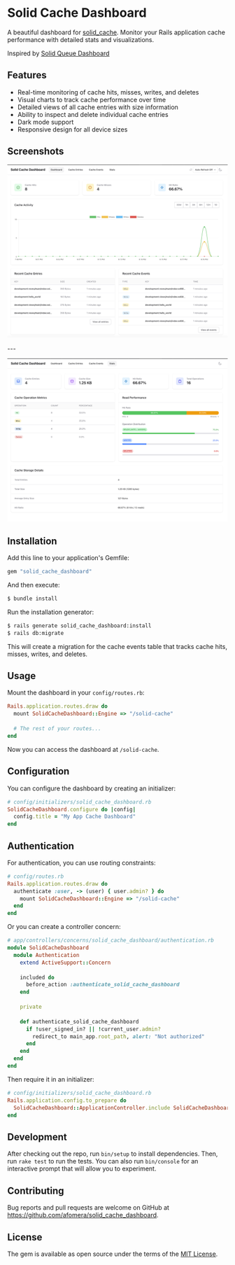 # Solid Cache Dashboard

A beautiful dashboard for [solid_cache](https://github.com/rails/solid_cache). Monitor your Rails application cache performance with detailed stats and visualizations.

Inspired by [Solid Queue Dashboard](https://github.com/akodkod/solid-queue-dashboard)

## Features

- Real-time monitoring of cache hits, misses, writes, and deletes
- Visual charts to track cache performance over time
- Detailed views of all cache entries with size information
- Ability to inspect and delete individual cache entries
- Dark mode support
- Responsive design for all device sizes

## Screenshots

<p align="center">
    <picture>
      <source media="(prefers-color-scheme: dark)" srcset="https://raw.githubusercontent.com/afomera/solid_cache_dashboard/refs/heads/main/docs/screenshots/dashboard_dark_v2.png">
      <source media="(prefers-color-scheme: light)" srcset="https://raw.githubusercontent.com/afomera/solid_cache_dashboard/refs/heads/main/docs/screenshots/dashboard_light_v2.png">
      <img alt="Solid Cache Dashboard for Rails" src="https://raw.githubusercontent.com/afomera/solid_cache_dashboard/refs/heads/main/docs/screenshots/dashboard_light_v2.png">
    </picture>
</p>
---

<p align="center">
    <picture>
      <source media="(prefers-color-scheme: dark)" srcset="https://raw.githubusercontent.com/afomera/solid_cache_dashboard/refs/heads/main/docs/screenshots/stats_dark_v2.png">
      <source media="(prefers-color-scheme: light)" srcset="https://raw.githubusercontent.com/afomera/solid_cache_dashboard/refs/heads/main/docs/screenshots/stats_light_v2.png">
      <img alt="Solid Cache Dashboard for Rails" src="https://raw.githubusercontent.com/afomera/solid_cache_dashboard/refs/heads/main/docs/screenshots/stats_light_v2.png">
    </picture>
</p>

## Installation

Add this line to your application's Gemfile:

```ruby
gem "solid_cache_dashboard"
```

And then execute:

```bash
$ bundle install
```

Run the installation generator:

```bash
$ rails generate solid_cache_dashboard:install
$ rails db:migrate
```

This will create a migration for the cache events table that tracks cache hits, misses, writes, and deletes.

## Usage

Mount the dashboard in your `config/routes.rb`:

```ruby
Rails.application.routes.draw do
  mount SolidCacheDashboard::Engine => "/solid-cache"

  # The rest of your routes...
end
```

Now you can access the dashboard at `/solid-cache`.

## Configuration

You can configure the dashboard by creating an initializer:

```ruby
# config/initializers/solid_cache_dashboard.rb
SolidCacheDashboard.configure do |config|
  config.title = "My App Cache Dashboard"
end
```

## Authentication

For authentication, you can use routing constraints:

```ruby
# config/routes.rb
Rails.application.routes.draw do
  authenticate :user, -> (user) { user.admin? } do
    mount SolidCacheDashboard::Engine => "/solid-cache"
  end
end
```

Or you can create a controller concern:

```ruby
# app/controllers/concerns/solid_cache_dashboard/authentication.rb
module SolidCacheDashboard
  module Authentication
    extend ActiveSupport::Concern

    included do
      before_action :authenticate_solid_cache_dashboard
    end

    private

    def authenticate_solid_cache_dashboard
      if !user_signed_in? || !current_user.admin?
        redirect_to main_app.root_path, alert: "Not authorized"
      end
    end
  end
end
```

Then require it in an initializer:

```ruby
# config/initializers/solid_cache_dashboard.rb
Rails.application.config.to_prepare do
  SolidCacheDashboard::ApplicationController.include SolidCacheDashboard::Authentication
end
```

## Development

After checking out the repo, run `bin/setup` to install dependencies. Then, run `rake test` to run the tests. You can also run `bin/console` for an interactive prompt that will allow you to experiment.

## Contributing

Bug reports and pull requests are welcome on GitHub at https://github.com/afomera/solid_cache_dashboard.

## License

The gem is available as open source under the terms of the [MIT License](https://opensource.org/licenses/MIT).

